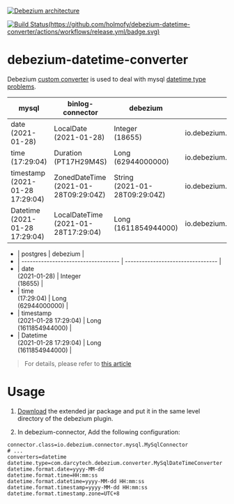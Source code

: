 [![Debezium architecture](https://debezium.io/documentation/reference/1.4/_images/debezium-architecture.png)](https://debezium.io/documentation/reference/1.4/connectors/mysql.html)

[![Build Status(https://github.com/holmofy/debezium-datetime-converter/actions/workflows/release.yml/badge.svg)](https://github.com/holmofy/debezium-datetime-converter/actions/workflows/release.yml/badge.svg)](https://github.com/holmofy/debezium-datetime-converter/releases)

# debezium-datetime-converter

Debezium [custom converter](https://debezium.io/documentation/reference/development/converters.html) is used to deal with mysql [datetime type problems](https://debezium.io/documentation/reference/1.5/connectors/mysql.html#mysql-temporal-types).

| mysql                               | binlog-connector                         | debezium                          | schema                 |
| ----------------------------------- | ---------------------------------------- | --------------------------------- | ----------------------------------- |
| date<br>(2021-01-28)                | LocalDate<br/>(2021-01-28)               | Integer<br/>(18655)               | io.debezium.time.Date               |
| time<br/>(17:29:04)                 | Duration<br/>(PT17H29M4S)                | Long<br/>(62944000000)            | io.debezium.time.Time               |
| timestamp<br/>(2021-01-28 17:29:04) | ZonedDateTime<br/>(2021-01-28T09:29:04Z) | String<br/>(2021-01-28T09:29:04Z) | io.debezium.time.ZonedTimestamp     |
| Datetime<br/>(2021-01-28 17:29:04)  | LocalDateTime<br/>(2021-01-28T17:29:04)  | Long<br/>(1611854944000)          | io.debezium.time.Timestamp          |

 * | postgres                               | debezium                          |
 * | ----------------------------------- | --------------------------------- |
 * | date<br>(2021-01-28)                | Integer<br/>(18655)               |
 * | time<br/>(17:29:04)                 | Long<br/>(62944000000)            |
 * | timestamp<br/>(2021-01-28 17:29:04) | Long<br/>(1611854944000)          |
 * | Datetime<br/>(2021-01-28 17:29:04)  | Long<br/>(1611854944000)          |
> For details, please refer to [this article](https://blog.hufeifei.cn/2021/03/13/DB/mysql-binlog-parser/)

# Usage

1. [Download](https://github.com/holmofy/debezium-datetime-converter/releases) the extended jar package and put it in the same level directory of the debezium plugin.

2. In debezium-connector, Add the following configuration: 

```properties
connector.class=io.debezium.connector.mysql.MySqlConnector
# ...
converters=datetime
datetime.type=com.darcytech.debezium.converter.MySqlDateTimeConverter
datetime.format.date=yyyy-MM-dd
datetime.format.time=HH:mm:ss
datetime.format.datetime=yyyy-MM-dd HH:mm:ss
datetime.format.timestamp=yyyy-MM-dd HH:mm:ss
datetime.format.timestamp.zone=UTC+8
```

